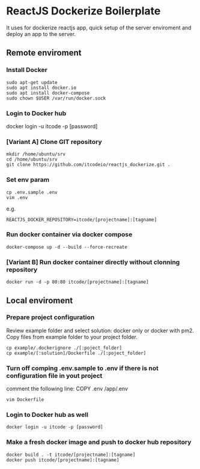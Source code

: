 # ReactJS Dockerize Boilerplate 

It uses for dockerize reactjs app, quick setup of the server enviroment and deploy an app to the server.

## Remote enviroment
### Install Docker
```
sudo apt-get update
sudo apt install docker.io
sudo apt install docker-compose
sudo chown $USER /var/run/docker.sock
```
### Login to Docker hub
docker login -u itcode -p [password]

### [Variant A] Clone GIT repository
```
mkdir /home/ubuntu/srv
cd /home/ubuntu/srv
git clone https://github.com/itcodeio/reactjs_dockerize.git .
```

### Set env param
```
cp .env.sample .env
vim .env
```
e.g.

```
REACTJS_DOCKER_REPOSITORY=itcode/[projectname]:[tagname]
```

### Run docker container via docker compose 
```
docker-compose up -d --build --force-recreate
```

### [Variant B] Run docker container directly without clonning repository
```
docker run -d -p 80:80 itcode/[projectname]:[tagname]
```

## Local enviroment
### Prepare project configuration
Review example folder and select solution: docker only or docker with pm2.
Copy files from example folder to your project folder.

```
cp example/.dockerignore ./[:poject_folder]
cp example/[:solution]/Dockerfile ./[:poject_folder]
```

### Turn off comping .env.sample to .env if there is not configuration file in yout project
comment the following line: COPY .env /app/.env
```
vim Dockerfile
```

### Login to Docker hub as well
```
docker login -u itcode -p [password]
```

### Make a fresh docker image and push to docker hub repository
```
docker build . -t itcode/[projectname]:[tagname]
docker push itcode/[projectname]:[tagname]
```
